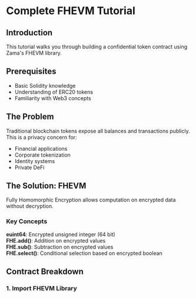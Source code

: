 # Complete FHEVM Tutorial

## Introduction

This tutorial walks you through building a confidential token contract using Zama's FHEVM library.

## Prerequisites

- Basic Solidity knowledge
- Understanding of ERC20 tokens
- Familiarity with Web3 concepts

## The Problem

Traditional blockchain tokens expose all balances and transactions publicly. This is a privacy concern for:

- Financial applications
- Corporate tokenization
- Identity systems
- Private DeFi

## The Solution: FHEVM

Fully Homomorphic Encryption allows computation on encrypted data without decryption.

### Key Concepts

**euint64**: Encrypted unsigned integer (64 bit)  
**FHE.add()**: Addition on encrypted values  
**FHE.sub()**: Subtraction on encrypted values  
**FHE.select()**: Conditional selection based on encrypted boolean

## Contract Breakdown

### 1. Import FHEVM Library


